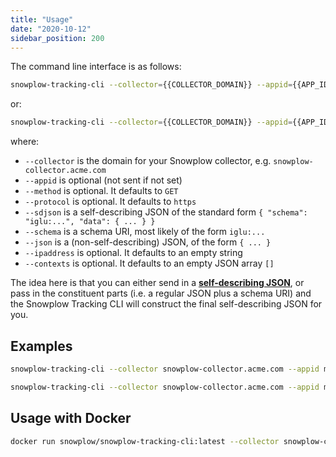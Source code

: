 ```yaml
---
title: "Usage"
date: "2020-10-12"
sidebar_position: 200
---
```


The command line interface is as follows:

```bash
snowplow-tracking-cli --collector={{COLLECTOR_DOMAIN}} --appid={{APP_ID}} --method=[POST|GET] --sdjson={{SELF_DESC_JSON}}
```

or:

```bash
snowplow-tracking-cli --collector={{COLLECTOR_DOMAIN}} --appid={{APP_ID}} --method=[POST|GET] --schema={{SCHEMA_URI}} --json={{JSON}}
```

where:

- `--collector` is the domain for your Snowplow collector, e.g. `snowplow-collector.acme.com`
- `--appid` is optional (not sent if not set)
- `--method` is optional. It defaults to `GET`
- `--protocol` is optional. It defaults to `https`
- `--sdjson` is a self-describing JSON of the standard form `{ "schema": "iglu:...", "data": { ... } }`
- `--schema` is a schema URI, most likely of the form `iglu:...`
- `--json` is a (non-self-describing) JSON, of the form `{ ... }`
- `--ipaddress` is optional. It defaults to an empty string
- `--contexts` is optional. It defaults to an empty JSON array `[]`

The idea here is that you can either send in a [**self-describing JSON**](https://snowplowanalytics.com/blog/2014/05/15/introducing-self-describing-jsons/), or pass in the constituent parts (i.e. a regular JSON plus a schema URI) and the Snowplow Tracking CLI will construct the final self-describing JSON for you.

## Examples

```bash
snowplow-tracking-cli --collector snowplow-collector.acme.com --appid myappid --method POST --schema iglu:com.snowplowanalytics.snowplow/event/jsonschema/1-0-0 --json "{\"hello\":\"world\"}"
```

```bash
snowplow-tracking-cli --collector snowplow-collector.acme.com --appid myappid --method POST --sdjson "{\"schema\":\"iglu:com.snowplowanalytics.snowplow/event/jsonschema/1-0-0\", \"data\":{\"hello\":\"world\"}}"
```

## Usage with Docker

```bash
docker run snowplow/snowplow-tracking-cli:latest --collector snowplow-collector.acme.com --appid myappid --method POST --sdjson "{\"schema\":\"iglu:com.snowplowanalytics.snowplow/event/jsonschema/1-0-0\", \"data\":{\"hello\":\"world\"}}"
```
